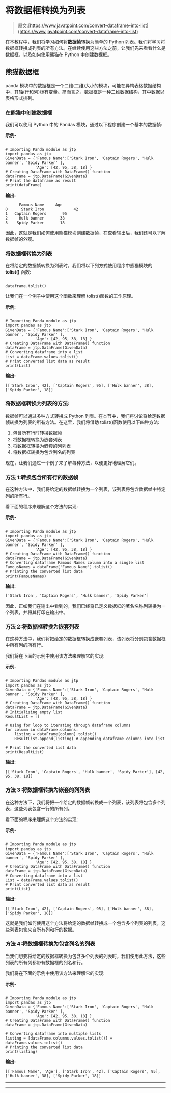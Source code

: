 # 将数据框转换为列表

> 原文:[https://www.javatpoint.com/convert-dataframe-into-list](https://www.javatpoint.com/convert-dataframe-into-list)

在本教程中，我们将学习如何将**数据帧**转换为简单的 Python 列表。我们将学习将数据框转换成列表的所有方法。在继续使用这些方法之前，让我们先来看看什么是数据框，以及如何使用熊猫在 Python 中创建数据框。

## 熊猫数据框

panda 模块中的数据框是一个二维(二维)大小的模块，可能在异构表格数据结构中，其轴(行和列)标有变量。简而言之，数据框是一种二维数据结构，其中数据以表格形式排列。

### 在熊猫中创建数据框

我们可以使用 Python 中的 Pandas 模块，通过以下程序创建一个基本的数据帧:

**示例-**

```

# Importing Panda module as jtp
import pandas as jtp
GivenData = {'Famous Name':['Stark Iron', 'Captain Rogers', 'Hulk banner', 'Spidy Parker' ],
             'Age': [42, 95, 38, 18] }  
# Creating DataFrame with DataFrame() function 
dataFrame = jtp.DataFrame(GivenData)  
# Print the dataframe as result 
print(dataFrame)

```

**输出:**

```
      Famous Name     Age
0      Stark Iron             42
1   Captain Rogers       95
2     Hulk banner       38
3    Spidy Parker       18

```

因此，这就是我们如何使用熊猫模块创建数据帧，在查看输出后，我们还可以了解数据帧的外观。

### 将数据框转换为列表

在将给定的数据帧转换为列表时，我们将以下列方式使用程序中熊猫模块的 **tolist()** 函数:

```

dataframe.tolist()

```

让我们在一个例子中使用这个函数来理解 tolist()函数的工作原理。

**示例:**

```

# Importing Panda module as jtp
import pandas as jtp
GivenData = {'Famous Name':['Stark Iron', 'Captain Rogers', 'Hulk banner', 'Spidy Parker' ],
             'Age': [42, 95, 38, 18] }  
# Creating DataFrame with DataFrame() function 
dataFrame = jtp.DataFrame(GivenData)  
# Converting dataframe into a list
List = dataFrame.values.tolist()
# Print converted list data as result
print(List)

```

**输出:**

```
[['Stark Iron', 42], ['Captain Rogers', 95], ['Hulk banner', 38], ['Spidy Parker', 18]]

```

### 将数据框转换为列表的方法:

数据帧可以通过多种方式转换成 Python 列表。在本节中，我们将讨论将给定数据帧转换为列表的所有方法。在这里，我们将借助 tolist()函数使用以下四种方法:

1.  包含所有行时转换数据帧
2.  将数据框转换为嵌套列表
3.  将数据框转换为嵌套的列列表
4.  将数据框转换为包含列名的列表

现在，让我们通过一个例子来了解每种方法，以便更好地理解它们。

### 方法 1:转换包含所有行的数据帧

在这种方法中，我们将给定的数据帧转换为一个列表，该列表将包含数据帧中特定列的所有行。

看下面的程序来理解这个方法的实现:

**示例-**

```

# Importing Panda module as jtp
import pandas as jtp
GivenData = {'Famous Name':['Stark Iron', 'Captain Rogers', 'Hulk banner', 'Spidy Parker' ],
             'Age': [42, 95, 38, 18] }  
# Creating DataFrame with DataFrame() function 
dataFrame = jtp.DataFrame(GivenData)  
# Converting dataframe Famous Names column into a single list
FamousNames = dataFrame['Famous Name'].tolist()
# Printing the converted list data
print(FamousNames)

```

**输出:**

```
['Stark Iron', 'Captain Rogers', 'Hulk banner', 'Spidy Parker']

```

因此，正如我们在输出中看到的，我们已经将已定义数据框的著名名称列转换为一个列表，并将其打印在输出中。

### 方法 2:将数据框转换为嵌套列表

在这种方法中，我们将把给定的数据框转换成嵌套列表，该列表将分别包含数据框中所有列的所有行。

我们将在下面的示例中使用该方法来理解它的实现:

**示例-**

```

# Importing Pandas module as jtp
import pandas as jtp
GivenData = {'Famous Name':['Stark Iron', 'Captain Rogers', 'Hulk banner', 'Spidy Parker' ],
             'Age': [42, 95, 38, 18] }  
# Creating DataFrame with DataFrame() function 
dataFrame = jtp.DataFrame(GivenData)  
# Initializing empty list
ResultList = []

# Using for loop to iterating through dataframe columns
for column in dataFrame.columns:
    listing = dataFrame[column].tolist()
    ResultList.append(listing) # appending dataframe columns into list

# Print the converted list data
print(ResultList)

```

**输出:**

```
[['Stark Iron', 'Captain Rogers', 'Hulk banner', 'Spidy Parker'], [42, 95, 38, 18]]

```

### 方法 3:将数据框转换为嵌套的列列表

在这种方法下，我们将把一个给定的数据帧转换成一个列表，该列表将包含多个列表，这些列表包含一行的所有列。

看下面的程序来理解这个方法的实现:

**示例-**

```

# Importing Panda module as jtp
import pandas as jtp
GivenData = {'Famous Name':['Stark Iron', 'Captain Rogers', 'Hulk banner', 'Spidy Parker' ],
             'Age': [42, 95, 38, 18] }  
# Creating DataFrame with DataFrame() function 
dataFrame = jtp.DataFrame(GivenData)  
# Converting dataframe into a list
List = dataFrame.values.tolist()
# Print converted list data as result
print(List)

```

**输出:**

```
[['Stark Iron', 42], ['Captain Rogers', 95], ['Hulk banner', 38], ['Spidy Parker', 18]]

```

这就是我们如何使用这个方法将给定的数据帧转换成一个包含多个列表的列表，这些列表包含来自所有列和行的数据。

### 方法 4:将数据框转换为包含列名的列表

当我们想要将给定的数据框转换为包含多个列表的列表时，我们使用此方法，这些列表的所有列都带有数据框的列名和行。

我们将在下面的示例中使用该方法来理解它的实现:

**示例-**

```

# Importing Panda module as jtp
import pandas as jtp
GivenData = {'Famous Name':['Stark Iron', 'Captain Rogers', 'Hulk banner', 'Spidy Parker' ],
             'Age': [42, 95, 38, 18] }  
# Creating DataFrame with DataFrame() function 
dataFrame = jtp.DataFrame(GivenData)

# Converting dataframe into multiple lists
listing = [dataFrame.columns.values.tolist()] + dataFrame.values.tolist()
# Printing the converted list data
print(listing)

```

**输出:**

```
[['Famous Name', 'Age'], ['Stark Iron', 42], ['Captain Rogers', 95], ['Hulk banner', 38], ['Spidy Parker', 18]]

```

*************

* * *